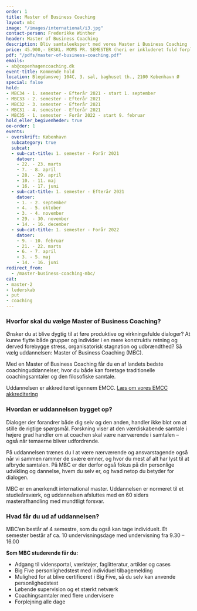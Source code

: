 ```yaml
---
order: 1
title: Master of Business Coaching
layout: mbc
image: "/images/international/i3.jpg"
contact-person: Frederikke Winther
header: Master of Business Coaching
description: Bliv samtaleekspert med vores Master i Business Coaching
price: 45.900,- EKSKL. MOMS PR. SEMESTER (heri er inkluderet fuld forplejning og kursusmaterialer)
pdf: "/pdfs/master-of-business-coaching.pdf"
emails:
- ab@copenhagencoaching.dk
event-title: Kommende hold
location: Blegdamsvej 104C, 3. sal, baghuset th., 2100 København Ø
special: false
hold:
- MBC34 - 1. semester - Efterår 2021 - start 1. september
- MBC33 - 2. semester - Efterår 2021
- MBC32 - 3. semester - Efterår 2021
- MBC31 - 4. semester - Efterår 2021
- MBC35 - 1. semester - Forår 2022 - start 9. februar
hold_eller_begivenheder: true
oe-order: 1
events:
- overskrift: København
  subcategory: true
  subcat:
  - sub-cat-title: 1. semester - Forår 2021
    datoer:
    - 22. - 23. marts
    - 7. - 8. april
    - 28. - 29. april
    - 10. - 11. maj
    - 16. - 17. juni
  - sub-cat-title: 1. semester - Efterår 2021
    datoer:
    - 1. - 2. september
    - 4. - 5. oktober
    - 3. - 4. november
    - 29. - 30. november
    - 14. - 16. december
  - sub-cat-title: 1. semester - Forår 2022
    datoer:
    - 9. - 10. februar
    - 21. - 22. marts
    - 6. - 7. april
    - 3. - 5. maj
    - 14. - 16. juni
redirect_from:
  - /master-business-coaching-mbc/
cat:
- master-2
- lederskab
- put
- coaching
---
```


### Hvorfor skal du vælge Master of Business Coaching?

Ønsker du at blive dygtig til at føre produktive og virkningsfulde dialoger? At kunne flytte både grupper og individer i en mere konstruktiv retning og derved forebygge stress, organisatorisk stagnation og udbrændthed? Så vælg uddannelsen: Master of Business Coaching (MBC).

Med en Master of Business Coaching får du en af landets bedste coachinguddannelser, hvor du både kan foretage traditionelle coachingsamtaler og den filosofiske samtale.

Uddannelsen er akkrediteret igennem EMCC. [Læs om vores EMCC akkreditering](/fundament/emcc-akkreditering/)

### Hvordan er uddannelsen bygget op?

Dialoger der forandrer både dig selv og den anden, handler ikke blot om at stille de rigtige spørgsmål. Forskning viser at den værdiskabende samtale i højere grad handler om at coachen skal være nærværende i samtalen – også når temaerne bliver udfordrende.

På uddannelsen trænes du I at være nærværende og ansvarstagende også når vi sammen rammer de svære emner, og hvor du mest af alt har lyst til at afbryde samtalen. På MBC er der derfor også fokus på din personlige udvikling og dannelse, hvem du selv er, og hvad netop du betyder for dialogen.

MBC er en anerkendt international master. Uddannelsen er normeret til et studieårsværk, og uddannelsen afsluttes med en 60 siders masterafhandling med mundtligt forsvar.

### Hvad får du ud af uddannelsen?

MBC’en består af 4 semestre, som du også kan tage individuelt. Et semester består af ca. 10 undervisningsdage med undervisning fra 9.30 – 16.00

**Som MBC studerende får du:**
* Adgang til vidensportal, værktøjer, faglitteratur, artikler og cases
* Big Five personlighedstest med individuel tilbagemelding
* Mulighed for at blive certificeret i Big Five, så du selv kan anvende personlighedstest
* Løbende supervision og et stærkt netværk
* Coachingsamtaler med flere undervisere
* Forplejning alle dage